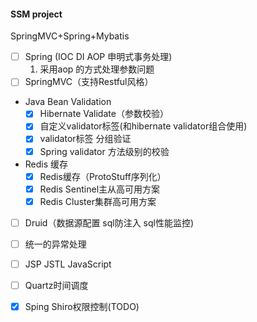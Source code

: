 #### SSM project    
   SpringMVC+Spring+Mybatis   
   - [ ] Spring (IOC DI AOP 申明式事务处理)      
        1. 采用aop 的方式处理参数问题      
   - [ ] SpringMVC（支持Restful风格）            
   - Java Bean Validation   
       - [x] Hibernate Validate（参数校验）      
       - [x] 自定义validator标签(和hibernate validator组合使用)  
       - [x] validator标签 分组验证 
       - [x] Spring validator 方法级别的校验  
   - Redis 缓存  
       - [x] Redis缓存（ProtoStuff序列化）        
       - [x] Redis Sentinel主从高可用方案  
       - [x] Redis Cluster集群高可用方案    
   - [ ] Druid（数据源配置 sql防注入 sql性能监控)      
   - [ ] 统一的异常处理
   - [ ] JSP JSTL JavaScript
   - [ ] Quartz时间调度
   - [x] Sping Shiro权限控制(TODO)      
        
   